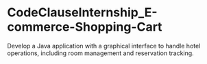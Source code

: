# CodeClauseInternship_E-commerce-Shopping-Cart
Develop a Java application with a graphical interface to handle hotel operations,  including room management and reservation tracking.
